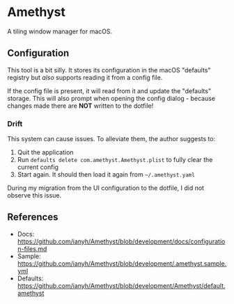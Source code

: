 # Amethyst

A tiling window manager for macOS.

## Configuration

This tool is a bit silly. It stores its configuration in the macOS "defaults" registry but _also_ supports reading it from a config file.

If the config file is present, it will read from it and update the "defaults" storage. This will also prompt when opening the config dialog - because changes made there are **NOT** written to the dotfile!

### Drift

This system can cause issues. To alleviate them, the author suggests to:

1. Quit the application
2. Run `defaults delete com.amethyst.Amethyst.plist` to fully clear the current config
3. Start again. It should then load it again from `~/.amethyst.yaml`

During my migration from the UI configuration to the dotfile, I did not observe this issue.

## References

- Docs: https://github.com/ianyh/Amethyst/blob/development/docs/configuration-files.md
- Sample: https://github.com/ianyh/Amethyst/blob/development/.amethyst.sample.yml
- Defaults: https://github.com/ianyh/Amethyst/blob/development/Amethyst/default.amethyst
